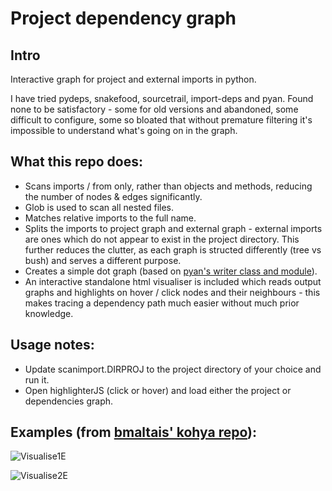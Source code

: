 # Project dependency graph
## Intro
Interactive graph for project and external imports in python.

I have tried pydeps, snakefood, sourcetrail, import-deps and pyan.
Found none to be satisfactory - some for old versions and abandoned, some difficult to configure, some so bloated that without premature filtering it's impossible to understand what's going on in the graph.

## What this repo does:
- Scans imports / from only, rather than objects and methods, reducing the number of nodes & edges significantly.
- Glob is used to scan all nested files.
- Matches relative imports to the full name.
- Splits the imports to project graph and external graph - external imports are ones which do not appear to exist in the project directory. This further reduces the clutter, as each graph is structed differently (tree vs bush) and serves a different purpose.
- Creates a simple dot graph (based on [pyan's writer class and module](https://github.com/Technologicat/pyan)).
- An interactive standalone html visualiser is included which reads output graphs and highlights on hover / click nodes and their neighbours - this makes tracing a dependency path much easier without much prior knowledge.

## Usage notes:
- Update scanimport.DIRPROJ to the project directory of your choice and run it.
- Open highlighterJS (click or hover) and load either the project or dependencies graph.

## Examples (from [bmaltais' kohya repo](https://github.com/bmaltais/kohya_ss/)):

![Visualise1E](https://github.com/user-attachments/assets/803c40d0-1c17-4061-9200-10160a409b22)

![Visualise2E](https://github.com/user-attachments/assets/437a98eb-b0e6-4c47-8034-7ce747bd5c75)
